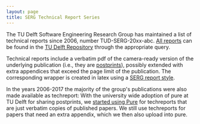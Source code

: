 ```yaml
---
layout: page
title: SERG Technical Report Series
---
```


The TU Delft Software Engineering Research Group has maintained a list of technical reports since 2006, number TUD-SERG-20xx-abc. [All reports](https://repository.tudelft.nl/islandora/search/ISSN%201872-5392?collection=research) can be found in the [TU Delft Repository](https://repository.tudelft.nl/islandora/search/ISSN%201872-5392?collection=research) through the appropriate query.

Technical reports include a verbatim pdf of the camera-ready version of the underlying publication (i.e., they are [postprints](https://avandeursen.com/2016/11/06/green-open-access-faq/#what-is-a-postprint)), possibly extended with extra appendices that exceed the page limit of the publication. The corresponding wrapper is created in latex using a [SERG report style](https://github.com/SERG-Delft/serg-report-style).

In the years 2006-2017 the majority of the group's publications were also made available as techreport: With the university wide adoption of pure at TU Delft for sharing postprints, we [started using Pure](https://avandeursen.com/2016/12/07/self-archiving-publications-in-elsevier-pure-at-tu-delft/) for techreports that are just verbatim copies of published papers. We still use techreports for papers that need an extra appendix, which we then also upload into pure.
